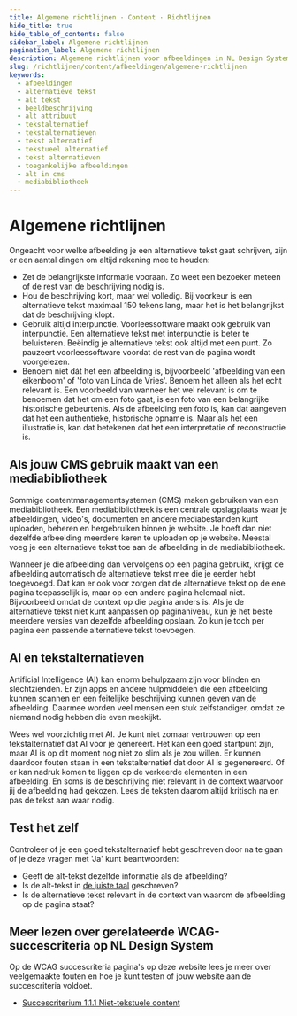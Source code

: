 ```yaml
---
title: Algemene richtlijnen · Content · Richtlijnen
hide_title: true
hide_table_of_contents: false
sidebar_label: Algemene richtlijnen
pagination_label: Algemene richtlijnen
description: Algemene richtlijnen voor afbeeldingen in NL Design System.
slug: /richtlijnen/content/afbeeldingen/algemene-richtlijnen
keywords:
  - afbeeldingen
  - alternatieve tekst
  - alt tekst
  - beeldbeschrijving
  - alt attribuut
  - tekstalternatief
  - tekstalternatieven
  - tekst alternatief
  - tekstueel alternatief
  - tekst alternatieven
  - toegankelijke afbeeldingen
  - alt in cms
  - mediabibliotheek
---
```


# Algemene richtlijnen

Ongeacht voor welke afbeelding je een alternatieve tekst gaat schrijven, zijn er een aantal dingen om altijd rekening mee te houden:

- Zet de belangrijkste informatie vooraan. Zo weet een bezoeker meteen of de rest van de beschrijving nodig is.
- Hou de beschrijving kort, maar wel volledig. Bij voorkeur is een alternatieve tekst maximaal 150 tekens lang, maar het is het belangrijkst dat de beschrijving klopt.
- Gebruik altijd interpunctie. Voorleessoftware maakt ook gebruik van interpunctie. Een alternatieve tekst met interpunctie is beter te beluisteren. Beëindig je alternatieve tekst ook altijd met een punt. Zo pauzeert voorleessoftware voordat de rest van de pagina wordt voorgelezen.
- Benoem niet dát het een afbeelding is, bijvoorbeeld 'afbeelding van een eikenboom' of 'foto van Linda de Vries'. Benoem het alleen als het echt relevant is. Een voorbeeld van wanneer het wel relevant is om te benoemen dat het om een foto gaat, is een foto van een belangrijke historische gebeurtenis. Als de afbeelding een foto is, kan dat aangeven dat het een authentieke, historische opname is. Maar als het een illustratie is, kan dat betekenen dat het een interpretatie of reconstructie is.

## Als jouw CMS gebruik maakt van een mediabibliotheek

Sommige contentmanagementsystemen (CMS) maken gebruiken van een mediabibliotheek. Een mediabibliotheek is een centrale opslagplaats waar je afbeeldingen, video's, documenten en andere mediabestanden kunt uploaden, beheren en hergebruiken binnen je website. Je hoeft dan niet dezelfde afbeelding meerdere keren te uploaden op je website. Meestal voeg je een alternatieve tekst toe aan de afbeelding in de mediabibliotheek.

Wanneer je die afbeelding dan vervolgens op een pagina gebruikt, krijgt de afbeelding automatisch de alternatieve tekst mee die je eerder hebt toegevoegd. Dat kan er ook voor zorgen dat de alternatieve tekst op de ene pagina toepasselijk is, maar op een andere pagina helemaal niet. Bijvoorbeeld omdat de context op die pagina anders is. Als je de alternatieve tekst niet kunt aanpassen op paginaniveau, kun je het beste meerdere versies van dezelfde afbeelding opslaan. Zo kun je toch per pagina een passende alternatieve tekst toevoegen.

## AI en tekstalternatieven

Artificial Intelligence (AI) kan enorm behulpzaam zijn voor blinden en slechtzienden. Er zijn apps en andere hulpmiddelen die een afbeelding kunnen scannen en een feitelijke beschrijving kunnen geven van de afbeelding. Daarmee worden veel mensen een stuk zelfstandiger, omdat ze niemand nodig hebben die even meekijkt.

Wees wel voorzichtig met AI. Je kunt niet zomaar vertrouwen op een tekstalternatief dat AI voor je genereert. Het kan een goed startpunt zijn, maar AI is op dit moment nog niet zo slim als je zou willen. Er kunnen daardoor fouten staan in een tekstalternatief dat door AI is gegenereerd. Of er kan nadruk komen te liggen op de verkeerde elementen in een afbeelding. En soms is de beschrijving niet relevant in de context waarvoor jij de afbeelding had gekozen. Lees de teksten daarom altijd kritisch na en pas de tekst aan waar nodig.

## Test het zelf

Controleer of je een goed tekstalternatief hebt geschreven door na te gaan of je deze vragen met 'Ja' kunt beantwoorden:

- Geeft de alt-tekst dezelfde informatie als de afbeelding?
- Is de alt-tekst in [de juiste taal](/wcag/3.1.2) geschreven?
- Is de alternatieve tekst relevant in de context van waarom de afbeelding op de pagina staat?

## Meer lezen over gerelateerde WCAG-succescriteria op NL Design System

Op de WCAG succescriteria pagina's op deze website lees je meer over veelgemaakte fouten en hoe je kunt testen of jouw website aan de succescriteria voldoet.

- [Succescriterium 1.1.1 Niet-tekstuele content](/wcag/1.1.1)

<FooterInfo />
